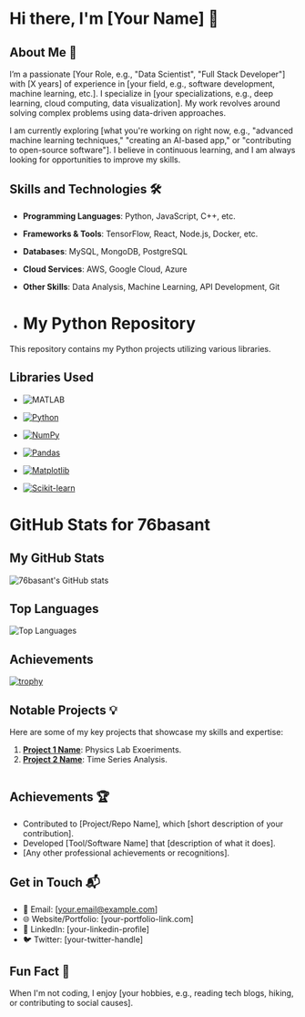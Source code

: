 # Hi there, I'm [Your Name] 👋

## About Me 🚀  
I’m a passionate [Your Role, e.g., "Data Scientist", "Full Stack Developer"] with [X years] of experience in [your field, e.g., software development, machine learning, etc.]. I specialize in [your specializations, e.g., deep learning, cloud computing, data visualization]. My work revolves around solving complex problems using data-driven approaches.

I am currently exploring [what you're working on right now, e.g., "advanced machine learning techniques," "creating an AI-based app," or "contributing to open-source software"]. I believe in continuous learning, and I am always looking for opportunities to improve my skills.

## Skills and Technologies 🛠️  
- **Programming Languages**: Python, JavaScript, C++, etc.  
- **Frameworks & Tools**: TensorFlow, React, Node.js, Docker, etc.  
- **Databases**: MySQL, MongoDB, PostgreSQL  
- **Cloud Services**: AWS, Google Cloud, Azure  
- **Other Skills**: Data Analysis, Machine Learning, API Development, Git

- # My Python Repository

This repository contains my Python projects utilizing various libraries.

## Libraries Used
- ![MATLAB](https://img.shields.io/badge/MATLAB-0076A8?style=flat-square&logo=mathworks&logoColor=white)

- [![Python](https://img.shields.io/badge/Python-3776AB?style=flat-square&logo=python&logoColor=white)](https://www.python.org/)

- [![NumPy](https://img.shields.io/badge/NumPy-%23013243.svg?style=flat-square&logo=numpy&logoColor=white)](https://numpy.org/)
- [![Pandas](https://img.shields.io/badge/Pandas-%23150458.svg?style=flat-square&logo=pandas&logoColor=white)](https://pandas.pydata.org/)
- [![Matplotlib](https://img.shields.io/badge/Matplotlib-%2300c4cc.svg?style=flat-square&logo=python&logoColor=white)](https://matplotlib.org/)
- [![Scikit-learn](https://img.shields.io/badge/Scikit--learn-%23F7931E.svg?style=flat-square&logo=scikit-learn&logoColor=white)](https://scikit-learn.org/)


# GitHub Stats for 76basant

## My GitHub Stats
![76basant's GitHub stats](https://github-readme-stats.vercel.app/api?username=76basant&show_icons=true&theme=radical)

## Top Languages
![Top Languages](https://github-readme-stats.vercel.app/api/top-langs/?username=76basant&layout=compact&theme=radical)

## Achievements
[![trophy](https://github-profile-trophy.vercel.app/?username=76basant&theme=radical)](https://github.com/ryo-ma/github-profile-trophy)

## Notable Projects 💡  
Here are some of my key projects that showcase my skills and expertise:

1. **[Project 1 Name]([link-to-project](https://github.com/76basant/Physics-Lab-Experiments-.git))**: Physics Lab Exoeriments.  
2. **[Project 2 Name]([link-to-project](https://github.com/76basant/Time-Series-Analysis.git))**: Time Series Analysis. 
   ````3. **[Project 3 Name](link-to-project)**: A description of another notable project you worked on.

## Achievements 🏆  
- Contributed to [Project/Repo Name], which [short description of your contribution].  
- Developed [Tool/Software Name] that [description of what it does].  
- [Any other professional achievements or recognitions].

## Get in Touch 📬  
- 📧 Email: [your.email@example.com]  
- 🌐 Website/Portfolio: [your-portfolio-link.com]  
- 🔗 LinkedIn: [your-linkedin-profile]  
- 🐦 Twitter: [your-twitter-handle]  

## Fun Fact 🌟  
When I'm not coding, I enjoy [your hobbies, e.g., reading tech blogs, hiking, or contributing to social causes].  
